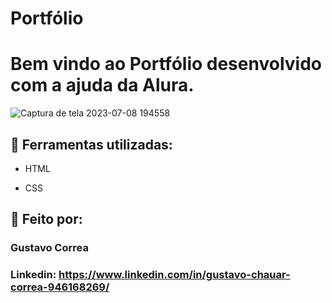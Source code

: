 # Portfólio 

# Bem vindo ao Portfólio desenvolvido com a ajuda da Alura.

![Captura de tela 2023-07-08 194558](https://github.com/ByGustavoo/PortfolioByGuru/assets/132701636/66dc6bbb-f21c-4681-9db0-266dd25c8b70)

## 🚀 Ferramentas utilizadas:

* HTML

* CSS


## 📝 Feito por:

### Gustavo Correa

### Linkedin: https://www.linkedin.com/in/gustavo-chauar-correa-946168269/
